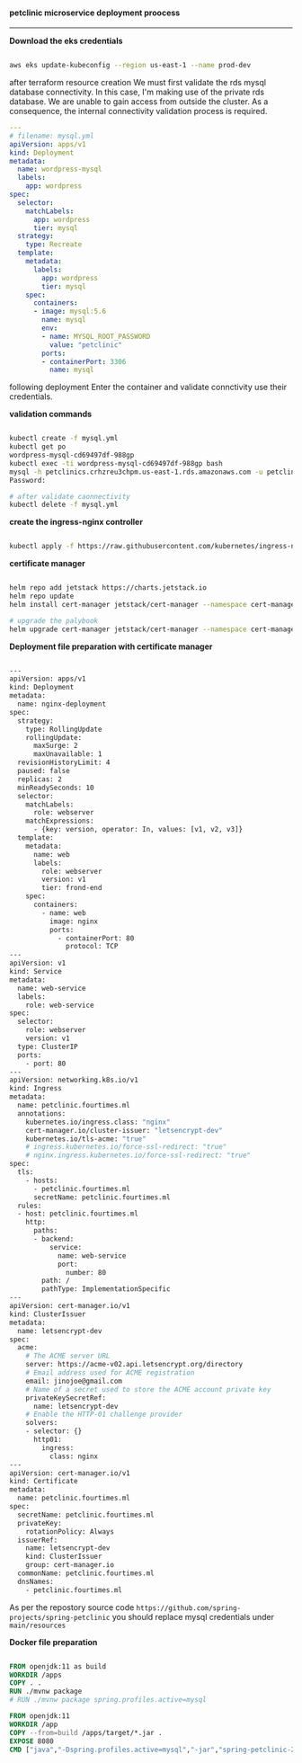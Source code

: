 #### petclinic microservice  deployment proocess
---

**Download the eks credentials**

```bash

aws eks update-kubeconfig --region us-east-1 --name prod-dev

```

after terraform resource creation We must first validate the rds mysql database connectivity. In this case, I'm making use of the private rds database. We are unable to gain access from outside the cluster. As a consequence, the internal connectivity validation process is required.

```yaml
---
# filename: mysql.yml
apiVersion: apps/v1
kind: Deployment
metadata:
  name: wordpress-mysql
  labels:
    app: wordpress
spec:
  selector:
    matchLabels:
      app: wordpress
      tier: mysql
  strategy:
    type: Recreate
  template:
    metadata:
      labels:
        app: wordpress
        tier: mysql
    spec:
      containers:
      - image: mysql:5.6
        name: mysql
        env:
        - name: MYSQL_ROOT_PASSWORD
          value: "petclinic"
        ports:
        - containerPort: 3306
          name: mysql

```

following deployment Enter the container and validate connctivity use  their credentials.

**validation commands**

```bash

kubectl create -f mysql.yml
kubectl get po
wordpress-mysql-cd69497df-988gp
kubectl exec -ti wordpress-mysql-cd69497df-988gp bash
mysql -h petclinics.crhzreu3chpm.us-east-1.rds.amazonaws.com -u petclinic -p
Password: 

# after validate caonnectivity
kubectl delete -f mysql.yml
```

**create the ingress-nginx controller**

```bash

kubectl apply -f https://raw.githubusercontent.com/kubernetes/ingress-nginx/controller-v1.2.0/deploy/static/provider/aws/deploy.yaml

```

**certificate manager**

```bash

helm repo add jetstack https://charts.jetstack.io
helm repo update
helm install cert-manager jetstack/cert-manager --namespace cert-manager --create-namespace --set installCRDs=true

# upgrade the palybook
helm upgrade cert-manager jetstack/cert-manager --namespace cert-manager --set installCRDs=true

```

**Deployment file preparation with certificate manager**

```bash

---
apiVersion: apps/v1
kind: Deployment
metadata:
  name: nginx-deployment
spec:
  strategy:
    type: RollingUpdate
    rollingUpdate:
      maxSurge: 2
      maxUnavailable: 1
  revisionHistoryLimit: 4
  paused: false
  replicas: 2
  minReadySeconds: 10
  selector:
    matchLabels:
      role: webserver
    matchExpressions:
      - {key: version, operator: In, values: [v1, v2, v3]}
  template:
    metadata:
      name: web
      labels:
        role: webserver
        version: v1
        tier: frond-end
    spec:
      containers:
        - name: web
          image: nginx
          ports:
            - containerPort: 80
              protocol: TCP
---
apiVersion: v1
kind: Service
metadata:
  name: web-service
  labels:
    role: web-service
spec:
  selector:
    role: webserver
    version: v1
  type: ClusterIP
  ports:
    - port: 80
---
apiVersion: networking.k8s.io/v1
kind: Ingress
metadata:
  name: petclinic.fourtimes.ml
  annotations:
    kubernetes.io/ingress.class: "nginx"
    cert-manager.io/cluster-issuer: "letsencrypt-dev"
    kubernetes.io/tls-acme: "true"
    # ingress.kubernetes.io/force-ssl-redirect: "true"
    # nginx.ingress.kubernetes.io/force-ssl-redirect: "true"
spec:
  tls:
    - hosts:
      - petclinic.fourtimes.ml
      secretName: petclinic.fourtimes.ml
  rules:
  - host: petclinic.fourtimes.ml
    http:
      paths:
      - backend:
          service:
            name: web-service
            port:
              number: 80
        path: /
        pathType: ImplementationSpecific
---
apiVersion: cert-manager.io/v1
kind: ClusterIssuer
metadata:
  name: letsencrypt-dev
spec:
  acme:
    # The ACME server URL
    server: https://acme-v02.api.letsencrypt.org/directory
    # Email address used for ACME registration
    email: jinojoe@gmail.com
    # Name of a secret used to store the ACME account private key
    privateKeySecretRef:
      name: letsencrypt-dev
    # Enable the HTTP-01 challenge provider
    solvers:
    - selector: {}
      http01:
        ingress:
          class: nginx
---
apiVersion: cert-manager.io/v1
kind: Certificate
metadata:
  name: petclinic.fourtimes.ml
spec:
  secretName: petclinic.fourtimes.ml
  privateKey:
    rotationPolicy: Always
  issuerRef:
    name: letsencrypt-dev
    kind: ClusterIssuer
    group: cert-manager.io
  commonName: petclinic.fourtimes.ml
  dnsNames:
    - petclinic.fourtimes.ml

```

As per the repostory source code `https://github.com/spring-projects/spring-petclinic` you should replace mysql credentials under `main/resources` 


**Docker file preparation**

```Dockerfile

FROM openjdk:11 as build
WORKDIR /apps
COPY . .
RUN ./mvnw package
# RUN ./mvnw package spring.profiles.active=mysql

FROM openjdk:11
WORKDIR /app
COPY --from=build /apps/target/*.jar .
EXPOSE 8080
CMD ["java","-Dspring.profiles.active=mysql","-jar","spring-petclinic-2.7.0-SNAPSHOT.jar"]

```
